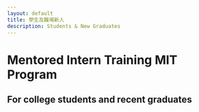 ```yaml
---
layout: default
title: 學生及職場新人
description: Students & New Graduates
---
```


# Mentored Intern Training MIT Program

## For college students and recent graduates